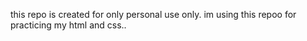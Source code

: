 this repo is created for only personal use only. im using this repoo for practicing my html and css..
